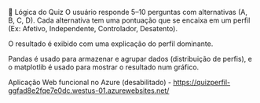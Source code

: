 🧠 Lógica do Quiz
O usuário responde 5–10 perguntas com alternativas (A, B, C, D).
Cada alternativa tem uma pontuação que se encaixa em um perfil (Ex: Afetivo, Independente, Controlador, Desatento).

O resultado é exibido com uma explicação do perfil dominante.

Pandas é usado para armazenar e agrupar dados (distribuição de perfis), e o matplotlib é usado para mostrar o resultado num gráfico.

Aplicação Web funcional no Azure (desabilitado) - https://quizperfil-ggfad8e2fqe7e0dc.westus-01.azurewebsites.net/

